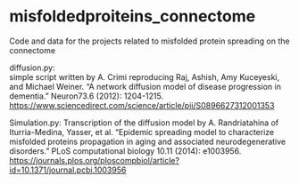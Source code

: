 # misfoldedproiteins_connectome

Code and data for the projects related to misfolded protein spreading on the connectome

diffusion.py:  
simple script written by A. Crimi reproducing
Raj, Ashish, Amy Kuceyeski, and Michael Weiner. “A network diffusion model of disease progression in dementia.” Neuron73.6 (2012): 1204-1215. https://www.sciencedirect.com/science/article/pii/S0896627312001353

Simulation.py: Transcription of the diffusion model by A. Randriatahina of Iturria-Medina, Yasser, et al. “Epidemic spreading model to characterize misfolded proteins propagation in aging and associated neurodegenerative disorders.” PLoS computational biology 10.11 (2014): e1003956. https://journals.plos.org/ploscompbiol/article?id=10.1371/journal.pcbi.1003956
